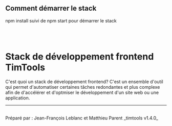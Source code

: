 ## **Comment démarrer le stack**

npm install suivi de npm start pour démarrer le stack

<br><br>

# Stack de développement frontend TimTools

C'est quoi un stack de développement frontend? C'est un ensemble d'outil qui permet d'automatiser certaines tâches redondantes et plus complexe afin de d'accélérer et d'optmiser le développement d'un site web ou une application.

<hr><br>
Préparé par : Jean-François Leblanc et Matthieu Parent _timtools v1.4.0_

